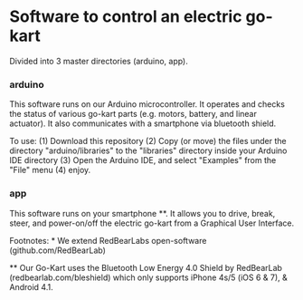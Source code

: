 # Software to control an electric go-kart
Divided into 3 master directories (arduino, app).

### arduino
This software runs on our Arduino microcontroller. It operates and checks the status of various go-kart parts (e.g. motors, battery, and linear actuator). It also communicates with a smartphone via bluetooth shield.

To use: (1) Download this repository (2) Copy (or move) the files under the directory "arduino/libraries" to the "libraries" directory inside your Arduino IDE directory (3) Open the Arduino IDE, and select "Examples" from the "File" menu (4) enjoy.

### app
This software runs on your smartphone **. It allows you to drive, break, steer, and power-on/off the electric go-kart from a Graphical User Interface.

Footnotes:
\* We extend RedBearLabs open-software (github.com/RedBearLab)

\*\* Our Go-Kart uses the Bluetooth Low Energy 4.0 Shield by RedBearLab (redbearlab.com/bleshield)
which only supports iPhone 4s/5 (iOS 6 & 7), & Android 4.1.

